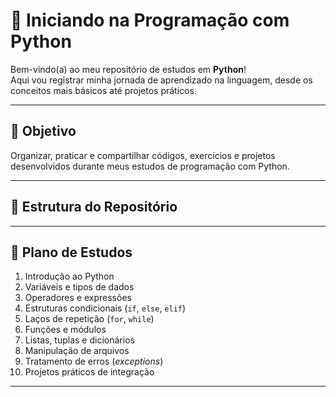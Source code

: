 # 🐍 Iniciando na Programação com Python

Bem-vindo(a) ao meu repositório de estudos em **Python**!  
Aqui vou registrar minha jornada de aprendizado na linguagem, desde os conceitos mais básicos até projetos práticos.

---

## 📌 Objetivo
Organizar, praticar e compartilhar códigos, exercícios e projetos desenvolvidos durante meus estudos de programação com Python.

---

## 📂 Estrutura do Repositório

---

## 📅 Plano de Estudos
1. Introdução ao Python  
2. Variáveis e tipos de dados  
3. Operadores e expressões  
4. Estruturas condicionais (`if`, `else`, `elif`)  
5. Laços de repetição (`for`, `while`)  
6. Funções e módulos  
7. Listas, tuplas e dicionários  
8. Manipulação de arquivos  
9. Tratamento de erros (*exceptions*)  
10. Projetos práticos de integração

---
